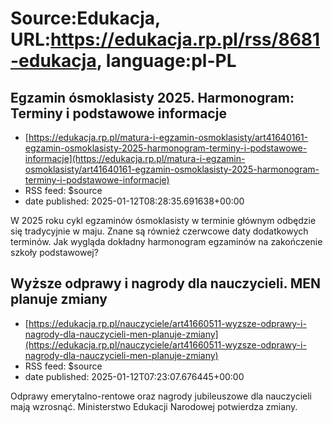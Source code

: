# Source:Edukacja, URL:https://edukacja.rp.pl/rss/8681-edukacja, language:pl-PL

## Egzamin ósmoklasisty 2025. Harmonogram: Terminy i podstawowe informacje
 - [https://edukacja.rp.pl/matura-i-egzamin-osmoklasisty/art41640161-egzamin-osmoklasisty-2025-harmonogram-terminy-i-podstawowe-informacje](https://edukacja.rp.pl/matura-i-egzamin-osmoklasisty/art41640161-egzamin-osmoklasisty-2025-harmonogram-terminy-i-podstawowe-informacje)
 - RSS feed: $source
 - date published: 2025-01-12T08:28:35.691638+00:00

W 2025 roku cykl egzaminów ósmoklasisty w terminie głównym odbędzie się tradycyjnie w maju. Znane są również czerwcowe daty dodatkowych terminów. Jak wygląda dokładny harmonogram egzaminów na zakończenie szkoły podstawowej?

## Wyższe odprawy i nagrody dla nauczycieli. MEN planuje zmiany
 - [https://edukacja.rp.pl/nauczyciele/art41660511-wyzsze-odprawy-i-nagrody-dla-nauczycieli-men-planuje-zmiany](https://edukacja.rp.pl/nauczyciele/art41660511-wyzsze-odprawy-i-nagrody-dla-nauczycieli-men-planuje-zmiany)
 - RSS feed: $source
 - date published: 2025-01-12T07:23:07.676445+00:00

Odprawy emerytalno-rentowe oraz nagrody jubileuszowe dla nauczycieli mają wzrosnąć. Ministerstwo Edukacji Narodowej potwierdza zmiany.

